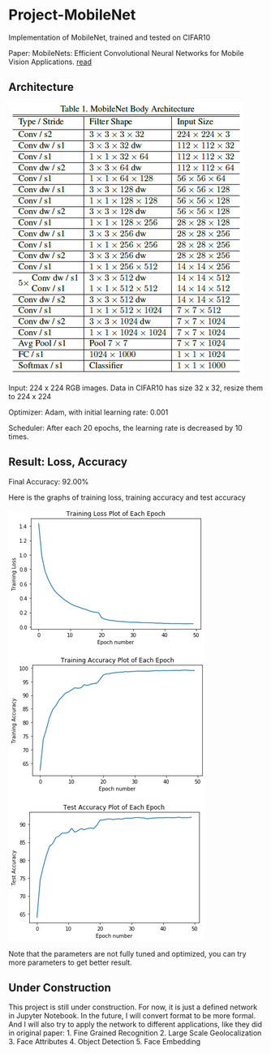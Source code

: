 # Project-MobileNet
Implementation of MobileNet, trained and tested on CIFAR10
 
Paper: MobileNets: Efficient Convolutional Neural Networks for Mobile Vision Applications. [read](https://github.com/ZhengMichaelLiu/Project-MobileNet/blob/master/MobileNets%20Efficient%20Convolutional%20Neural%20Networks%20for%20Mobile%20Vision%20Applications.pdf)

## Architecture

![architecture](architecture.png)

Input: 224 x 224 RGB images. Data in CIFAR10 has size 32 x 32, resize them to 224 x 224

Optimizer: Adam, with initial learning rate: 0.001

Scheduler: After each 20 epochs, the learning rate is decreased by 10 times.

## Result: Loss, Accuracy

Final Accuracy: 92.00%

Here is the graphs of training loss, training accuracy and test accuracy

![loss_acc](loss_acc.png)

Note that the parameters are not fully tuned and optimized, you can try more parameters to get better result.

## Under Construction

This project is still under construction. For now, it is just a defined network in Jupyter Notebook. In the future, I will convert format to be more formal. And I will also try to apply the network to different applications, like they did in original paper:
    1. Fine Grained Recognition
    2. Large Scale Geolocalization
    3. Face Attributes
    4. Object Detection
    5. Face Embedding
